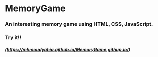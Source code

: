 # MemoryGame
### An interesting memory game using HTML, CSS, JavaScript. 
### Try it!! 
##### (https://mhmoudyahia.github.io/MemoryGame.githup.io/)
